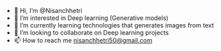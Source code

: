 - 👋 Hi, I’m @Nisanchhetri
- 👀 I’m interested in Deep learning (Generative models)
- 🌱 I’m currently learning technologies that generates images from text
- 💞️ I’m looking to collaborate on Deep learning projects
- 📫 How to reach me nisanchhetri50@gmail.com

<!---
Nisanchhetri/Nisanchhetri is a ✨ special ✨ repository because its `README.md` (this file) appears on your GitHub profile.
You can click the Preview link to take a look at your changes.
--->

